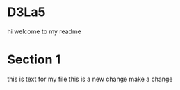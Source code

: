 # D3La5
hi welcome to my readme
# Section 1 
this is text for my file
this is a new change
make a change
